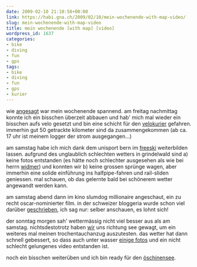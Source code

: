 ```yaml
---
date: 2009-02-10 21:10:58+00:00
link: https://habi.gna.ch/2009/02/10/mein-wochenende-with-map-video/
slug: mein-wochenende-with-map-video
title: mein wochenende [with map] [video]
wordpress_id: 1637
categories:
- bike
- diving
- fun
- gps
tags:
- bike
- diving
- fun
- gps
- kurier
---
```


wie [angesagt](http://identi.ca/notice/2163772) war mein wochenende spannend. am freitag nachmittag konnte ich ein bisschen überzeit abbauen und hab' mich mal wieder ein bisschen aufs velo gesetzt und bin eine schicht für den [velokurier](https://velokurierbern.ch/) gefahren. immerhin gut 50 getrackte kilometer sind da zusammengekommen (ab ca. 17 uhr ist meinem logger der strom ausgegangen...)

am samstag habe ich mich dank dem unisport bern im [freeski](http://www.zssw.unibe.ch/usp/uspangebot/angebot/freeski.php) weiterbilden lassen. aufgrund des unglaublich schlechten wetters in grindelwald sind a) keine fotos entstanden (es hätte noch schlechter ausgesehen als wie bei herrn [widmer](https://blog.dasrecht.net/2009/02/08/grindelwald-skiing-wintersport-advanced/)) und konnten wir b) keine grossen sprünge wagen, aber immerhin eine solide einführung ins halfpipe-fahren und rail-sliden geniessen. mal schauen, ob das gelernte bald bei schönerem wetter angewandt werden kann.

am samstag abend dann im kino slumdog millionaire angeschaut, ein zu recht oscar-nominierter film. in der schweizer bloggeria wurde schon viel darüber [geschrieben](http://www.slug.ch/suche.html?q=slumdog+millionaire), ich sag nur: selber anschauen, es lohnt sich!

der sonntag morgen sah' wettermässig nicht viel besser aus als am samstag. nichtsdestotrotz haben [wir](http://skooba.com/) uns richtung see gewagt, um ein weiteres mal meinen trochentauchanzug auszutesten. das wetter hat dann schnell gebessert, so dass auch unter wasser [einige fotos](https://www.flickr.com/photos/habi/sets/72157613613828510/) und ein nicht schlecht gelungenes video entstanden ist.

noch ein bisschen weiterüben und ich bin ready für den [öschinensee](http://www.facebook.com/event.php?eid=55555317544).
